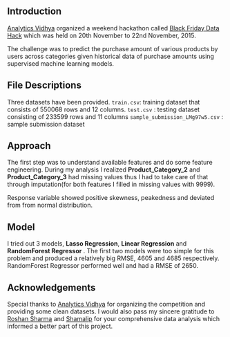 ## Introduction

[Analytics Vidhya](https://www.analyticsvidhya.com/) organized a weekend hackathon called [Black Friday Data Hack](https://datahack.analyticsvidhya.com/contest/black-friday-data-hack/) which was held on 20th November to 22nd November, 2015.

The challenge was to predict the purchase amount of various products by users across categories given historical data of purchase amounts using supervised machine learning models.

## File Descriptions

Three datasets have been provided. 
`train.csv`: training dataset that consists of 550068 rows and 12 columns.
`test.csv` : testing dataset consisting of 233599 rows and 11 columns
`sample_submission_LMg97w5.csv` : sample submission dataset

## Approach

The first step was to understand available features and do some feature engineering. During my analysis I realized **Product_Category_2** and **Product_Category_3** had missing values thus I had to take care of that through imputation(for both features I filled in missing values with 9999).

Response variable showed positive skewness, peakedness and deviated from from normal distribution.

## Model

I tried out 3 models, **Lasso Regression**, **Linear Regression** and **RandomForest Regressor** . The first two models were too simple for this problem and produced a relatively big RMSE, 4605 and 4685 respectively. RandomForest Regressor performed well and had a RMSE of 2650.

## Acknowledgements

Special thanks to [Analytics Vidhya](https://www.analyticsvidhya.com/) for organizing the competition and providing some clean datasets. I would also pass my sincere gratitude to [Roshan Sharma](https://www.kaggle.com/roshansharma/black-friday-regression-analysis) and [Shamalip](https://www.kaggle.com/shamalip/black-friday-data-exploration) for your comprehensive data analysis which informed a better part of this project.
